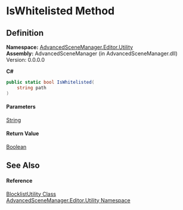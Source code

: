 # IsWhitelisted Method

## Definition

**Namespace:** [AdvancedSceneManager.Editor.Utility](N_AdvancedSceneManager_Editor_Utility.md)\
**Assembly:** AdvancedSceneManager (in AdvancedSceneManager.dll) Version: 0.0.0.0

**C#**

```c#
public static bool IsWhitelisted(
	string path
)
```

#### Parameters

&#x20; [String](https://learn.microsoft.com/dotnet/api/system.string)&#x20;

#### Return Value

[Boolean](https://learn.microsoft.com/dotnet/api/system.boolean)

## See Also

#### Reference

[BlocklistUtility Class](T_AdvancedSceneManager_Editor_Utility_BlocklistUtility.md)\
[AdvancedSceneManager.Editor.Utility Namespace](N_AdvancedSceneManager_Editor_Utility.md)
